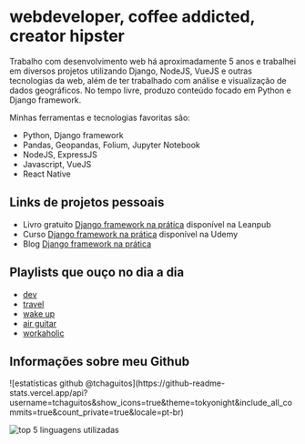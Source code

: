 # webdeveloper, coffee addicted, creator hipster

Trabalho com desenvolvimento web há aproximadamente 5 anos e trabalhei em diversos projetos utilizando Django, NodeJS, VueJS e outras tecnologias da web, além de ter trabalhado com análise e visualização de dados geográficos. No tempo livre, produzo conteúdo focado em Python e Django framework.


Minhas ferramentas e tecnologias favoritas são:

- Python, Django framework
- Pandas, Geopandas, Folium, Jupyter Notebook
- NodeJS, ExpressJS
- Javascript, VueJS
- React Native  

## Links de projetos pessoais

- Livro gratuito [Django framework na prática](https://bit.ly/3pR3Ong) disponível na Leanpub
- Curso [Django framework na prática](https://bit.ly/3uwIpmC) disponível na Udemy
- Blog [Django framework na prática](https://bit.ly/2Pn9OHQ)  

## Playlists que ouço no dia a dia

- [dev](https://open.spotify.com/playlist/22SW7vJu2XSrSfSXP8kckN?si=09qX4v7SQESOps6ip2ILAQ)
- [travel](https://open.spotify.com/playlist/5FsK70mHNVfi18HHVXhOgb?si=zzqTh3vETSmWI6oXLabv5g)
- [wake up](https://open.spotify.com/playlist/6T7P9Ny240mfEfhhoTEuVo?si=kJ8zV46_SaavgzTdhK17Fg)
- [air guitar](https://open.spotify.com/playlist/6dVmCdjkxbystaxsSMFGD0?si=l0xHKHPlSESHVbMHP3BzWw)
- [workaholic](https://open.spotify.com/playlist/4jOrfDd9hTy7PC0fcjEAeo?si=brsrDeLbR3y0-Gc7d2Dy-g)

## Informações sobre meu Github

<div>
![estatísticas github @tchaguitos](https://github-readme-stats.vercel.app/api?username=tchaguitos&show_icons=true&theme=tokyonight&include_all_commits=true&count_private=true&locale=pt-br)  

![top 5 linguagens utilizadas](https://github-readme-stats.vercel.app/api/top-langs/?username=tchaguitos&layout=compact&locale=pt-br)  
</div>
